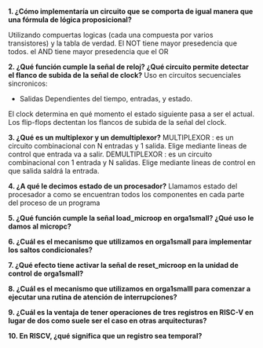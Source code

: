 **1. ¿Cómo implementaría un circuito que se comporta de igual manera que una fórmula de lógica proposicional?**

Utilizando compuertas logicas (cada una compuesta por varios transistores) y la tabla de verdad.
El NOT tiene mayor presedencia que todos.
el AND tiene mayor presedencia que el OR

**2.  ¿Qué función cumple la señal de reloj? ¿Qué circuito permite detectar el flanco de subida de la señal de clock?**
Uso en circuitos secuenciales sincronicos:
- Salidas Dependientes del tiempo, entradas, y estado.

El clock determina en qué momento el estado siguiente pasa a ser el actual.
Los flip-flops dectentan los flancos de subida de la señal del clock.

**3.  ¿Qué es un multiplexor y un demultiplexor?**
MULTIPLEXOR : es un circuito combinacional con N entradas y 1 salida. Elige mediante lineas de control que entrada va a salir.
DEMULTIPLEXOR : es un circuito combinacional con 1 entrada y N salidas. Elige mediante lineas de control en que salida saldrá la entrada.

**4.  ¿A qué le decimos estado de un procesador?**
Llamamos estado del procesador a como se encuentran todos los componentes en cada parte del proceso de un programa

**5.  ¿Qué función cumple la señal load_microop en orga1small? ¿Qué uso le damos al micropc?** 

**6.  ¿Cuál es el mecanismo que utilizamos en orga1small para implementar los saltos condicionales?**

**7.  ¿Qué efecto tiene activar la señal de reset_microop en la unidad de control de orga1small?**

**8.  ¿Cuál es el mecanismo que utilizamos en orga1smallI para comenzar a ejecutar una rutina de atención de interrupciones?**

**9.  ¿Cuál es la ventaja de tener operaciones de tres registros en RISC-V en lugar de dos como suele ser el caso en otras arquitecturas?**

**10.  En RISCV, ¿qué significa que un registro sea temporal?**


